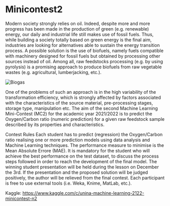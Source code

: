 # Minicontest2
Modern society strongly relies on oil. Indeed, despite more and more progress has been made in the production of green (e.g. renewable) energy, our daily and industrial life still makes use of fossil fuels. Thus, while building a society totally based on green energy is the final aim, industries are looking for alternatives able to sustain the energy transition process. A possible solution is the use of biofuels, namely fuels compatible with machinery designed for fossil fuels but obtained by processing other sources instead of oil. Among all, raw feedstocks processing (e.g. by using pyrolysis) is a promising approach to produce biofuels from raw vegetable wastes (e.g. agricultural, lumberjacking, etc.).

![Biogas](https://drive.google.com/uc?export=view&id=1mclw4hI1Jo2J7vh2LkGS6xcWn5Umz5ZE)

One of the problems of such an approach is in the high variability of the transformation efficiency, which is strongly affected by factors associated with the characteristics of the source material, pre-processing stages, storage type, manipulation etc. The aim of the second Machine Learning Mini-Contest (MC2) for the academic year 2021/2022 is to predict the Oxygen/Carbon ratio (numeric prediction) for a given raw feedstock sample described by its properties and characteristics.

Contest Rules
Each student has to predict (regression) the Oxygen/Carbon ratio realising one or more prediction models using data analysis and Machine Learning techniques. The performance measure to minimise is the Mean Absolute Errore (MAE). It is mandatory for the student who will achieve the best performance on the test dataset, to discuss the process steps followed in order to reach the development of the final model. The winning student presentation will be held during the lesson on December the 3rd.
If the presentation and the proposed solution will be judged positively, the author will be relieved from the final contest.
Each participant is free to use external tools (i.e. Weka, Knime, MatLab, etc.).

Kaggle: https://www.kaggle.com/c/unina-machine-learning-2122-minicontest-n2
